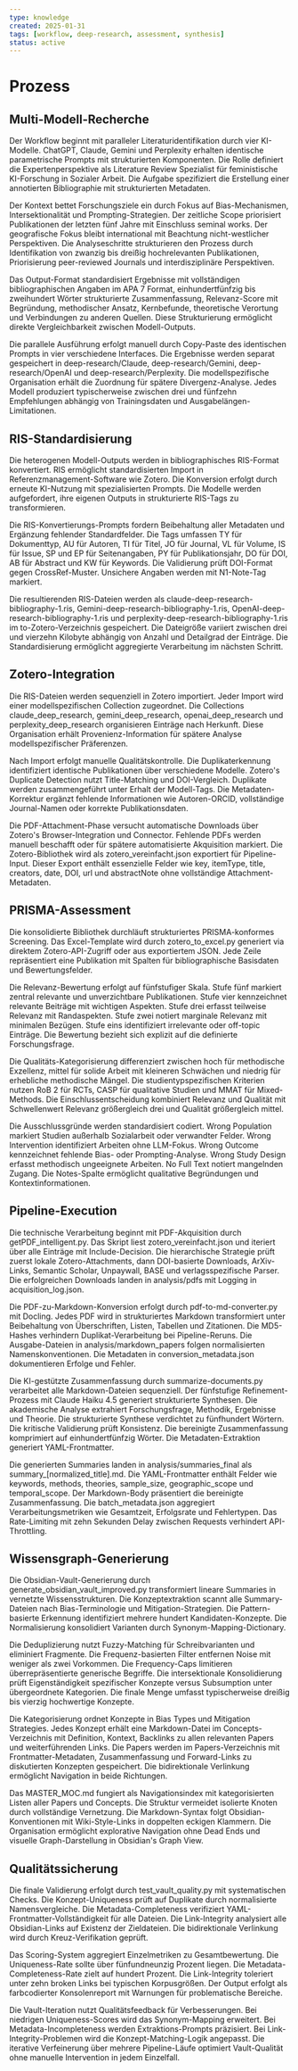 ```yaml
---
type: knowledge
created: 2025-01-31
tags: [workflow, deep-research, assessment, synthesis]
status: active
---
```


# Prozess

## Multi-Modell-Recherche

Der Workflow beginnt mit paralleler Literaturidentifikation durch vier KI-Modelle. ChatGPT, Claude, Gemini und Perplexity erhalten identische parametrische Prompts mit strukturierten Komponenten. Die Rolle definiert die Expertenperspektive als Literature Review Spezialist für feministische KI-Forschung in Sozialer Arbeit. Die Aufgabe spezifiziert die Erstellung einer annotierten Bibliographie mit strukturierten Metadaten.

Der Kontext bettet Forschungsziele ein durch Fokus auf Bias-Mechanismen, Intersektionalität und Prompting-Strategien. Der zeitliche Scope priorisiert Publikationen der letzten fünf Jahre mit Einschluss seminal works. Der geografische Fokus bleibt international mit Beachtung nicht-westlicher Perspektiven. Die Analyseschritte strukturieren den Prozess durch Identifikation von zwanzig bis dreißig hochrelevanten Publikationen, Priorisierung peer-reviewed Journals und interdisziplinäre Perspektiven.

Das Output-Format standardisiert Ergebnisse mit vollständigen bibliographischen Angaben im APA 7 Format, einhundertfünfzig bis zweihundert Wörter strukturierte Zusammenfassung, Relevanz-Score mit Begründung, methodischer Ansatz, Kernbefunde, theoretische Verortung und Verbindungen zu anderen Quellen. Diese Strukturierung ermöglicht direkte Vergleichbarkeit zwischen Modell-Outputs.

Die parallele Ausführung erfolgt manuell durch Copy-Paste des identischen Prompts in vier verschiedene Interfaces. Die Ergebnisse werden separat gespeichert in deep-research/Claude, deep-research/Gemini, deep-research/OpenAI und deep-research/Perplexity. Die modellspezifische Organisation erhält die Zuordnung für spätere Divergenz-Analyse. Jedes Modell produziert typischerweise zwischen drei und fünfzehn Empfehlungen abhängig von Trainingsdaten und Ausgabelängen-Limitationen.

## RIS-Standardisierung

Die heterogenen Modell-Outputs werden in bibliographisches RIS-Format konvertiert. RIS ermöglicht standardisierten Import in Referenzmanagement-Software wie Zotero. Die Konversion erfolgt durch erneute KI-Nutzung mit spezialisierten Prompts. Die Modelle werden aufgefordert, ihre eigenen Outputs in strukturierte RIS-Tags zu transformieren.

Die RIS-Konvertierungs-Prompts fordern Beibehaltung aller Metadaten und Ergänzung fehlender Standardfelder. Die Tags umfassen TY für Dokumenttyp, AU für Autoren, TI für Titel, JO für Journal, VL für Volume, IS für Issue, SP und EP für Seitenangaben, PY für Publikationsjahr, DO für DOI, AB für Abstract und KW für Keywords. Die Validierung prüft DOI-Format gegen CrossRef-Muster. Unsichere Angaben werden mit N1-Note-Tag markiert.

Die resultierenden RIS-Dateien werden als claude-deep-research-bibliography-1.ris, Gemini-deep-research-bibliography-1.ris, OpenAI-deep-research-bibliography-1.ris und perplexity-deep-research-bibliography-1.ris im to-Zotero-Verzeichnis gespeichert. Die Dateigröße variiert zwischen drei und vierzehn Kilobyte abhängig von Anzahl und Detailgrad der Einträge. Die Standardisierung ermöglicht aggregierte Verarbeitung im nächsten Schritt.

## Zotero-Integration

Die RIS-Dateien werden sequenziell in Zotero importiert. Jeder Import wird einer modellspezifischen Collection zugeordnet. Die Collections claude_deep_research, gemini_deep_research, openai_deep_research und perplexity_deep_research organisieren Einträge nach Herkunft. Diese Organisation erhält Provenienz-Information für spätere Analyse modellspezifischer Präferenzen.

Nach Import erfolgt manuelle Qualitätskontrolle. Die Duplikaterkennung identifiziert identische Publikationen über verschiedene Modelle. Zotero's Duplicate Detection nutzt Title-Matching und DOI-Vergleich. Duplikate werden zusammengeführt unter Erhalt der Modell-Tags. Die Metadaten-Korrektur ergänzt fehlende Informationen wie Autoren-ORCID, vollständige Journal-Namen oder korrekte Publikationsdaten.

Die PDF-Attachment-Phase versucht automatische Downloads über Zotero's Browser-Integration und Connector. Fehlende PDFs werden manuell beschafft oder für spätere automatisierte Akquisition markiert. Die Zotero-Bibliothek wird als zotero_vereinfacht.json exportiert für Pipeline-Input. Dieser Export enthält essenzielle Felder wie key, itemType, title, creators, date, DOI, url und abstractNote ohne vollständige Attachment-Metadaten.

## PRISMA-Assessment

Die konsolidierte Bibliothek durchläuft strukturiertes PRISMA-konformes Screening. Das Excel-Template wird durch zotero_to_excel.py generiert via direktem Zotero-API-Zugriff oder aus exportiertem JSON. Jede Zeile repräsentiert eine Publikation mit Spalten für bibliographische Basisdaten und Bewertungsfelder.

Die Relevanz-Bewertung erfolgt auf fünfstufiger Skala. Stufe fünf markiert zentral relevante und unverzichtbare Publikationen. Stufe vier kennzeichnet relevante Beiträge mit wichtigen Aspekten. Stufe drei erfasst teilweise Relevanz mit Randaspekten. Stufe zwei notiert marginale Relevanz mit minimalen Bezügen. Stufe eins identifiziert irrelevante oder off-topic Einträge. Die Bewertung bezieht sich explizit auf die definierte Forschungsfrage.

Die Qualitäts-Kategorisierung differenziert zwischen hoch für methodische Exzellenz, mittel für solide Arbeit mit kleineren Schwächen und niedrig für erhebliche methodische Mängel. Die studientypspezifischen Kriterien nutzen RoB 2 für RCTs, CASP für qualitative Studien und MMAT für Mixed-Methods. Die Einschlussentscheidung kombiniert Relevanz und Qualität mit Schwellenwert Relevanz größergleich drei und Qualität größergleich mittel.

Die Ausschlussgründe werden standardisiert codiert. Wrong Population markiert Studien außerhalb Sozialarbeit oder verwandter Felder. Wrong Intervention identifiziert Arbeiten ohne LLM-Fokus. Wrong Outcome kennzeichnet fehlende Bias- oder Prompting-Analyse. Wrong Study Design erfasst methodisch ungeeignete Arbeiten. No Full Text notiert mangelnden Zugang. Die Notes-Spalte ermöglicht qualitative Begründungen und Kontextinformationen.

## Pipeline-Execution

Die technische Verarbeitung beginnt mit PDF-Akquisition durch getPDF_intelligent.py. Das Skript liest zotero_vereinfacht.json und iteriert über alle Einträge mit Include-Decision. Die hierarchische Strategie prüft zuerst lokale Zotero-Attachments, dann DOI-basierte Downloads, ArXiv-Links, Semantic Scholar, Unpaywall, BASE und verlagsspezifische Parser. Die erfolgreichen Downloads landen in analysis/pdfs mit Logging in acquisition_log.json.

Die PDF-zu-Markdown-Konversion erfolgt durch pdf-to-md-converter.py mit Docling. Jedes PDF wird in strukturiertes Markdown transformiert unter Beibehaltung von Überschriften, Listen, Tabellen und Zitationen. Die MD5-Hashes verhindern Duplikat-Verarbeitung bei Pipeline-Reruns. Die Ausgabe-Dateien in analysis/markdown_papers folgen normalisierten Namenskonventionen. Die Metadaten in conversion_metadata.json dokumentieren Erfolge und Fehler.

Die KI-gestützte Zusammenfassung durch summarize-documents.py verarbeitet alle Markdown-Dateien sequenziell. Der fünfstufige Refinement-Prozess mit Claude Haiku 4.5 generiert strukturierte Synthesen. Die akademische Analyse extrahiert Forschungsfrage, Methodik, Ergebnisse und Theorie. Die strukturierte Synthese verdichtet zu fünfhundert Wörtern. Die kritische Validierung prüft Konsistenz. Die bereinigte Zusammenfassung komprimiert auf einhundertfünfzig Wörter. Die Metadaten-Extraktion generiert YAML-Frontmatter.

Die generierten Summaries landen in analysis/summaries_final als summary_[normalized_title].md. Die YAML-Frontmatter enthält Felder wie keywords, methods, theories, sample_size, geographic_scope und temporal_scope. Der Markdown-Body präsentiert die bereinigte Zusammenfassung. Die batch_metadata.json aggregiert Verarbeitungsmetriken wie Gesamtzeit, Erfolgsrate und Fehlertypen. Das Rate-Limiting mit zehn Sekunden Delay zwischen Requests verhindert API-Throttling.

## Wissensgraph-Generierung

Die Obsidian-Vault-Generierung durch generate_obsidian_vault_improved.py transformiert lineare Summaries in vernetzte Wissensstrukturen. Die Konzeptextraktion scannt alle Summary-Dateien nach Bias-Terminologie und Mitigation-Strategien. Die Pattern-basierte Erkennung identifiziert mehrere hundert Kandidaten-Konzepte. Die Normalisierung konsolidiert Varianten durch Synonym-Mapping-Dictionary.

Die Deduplizierung nutzt Fuzzy-Matching für Schreibvarianten und eliminiert Fragmente. Die Frequenz-basierten Filter entfernen Noise mit weniger als zwei Vorkommen. Die Frequency-Caps limitieren überrepräsentierte generische Begriffe. Die intersektionale Konsolidierung prüft Eigenständigkeit spezifischer Konzepte versus Subsumption unter übergeordnete Kategorien. Die finale Menge umfasst typischerweise dreißig bis vierzig hochwertige Konzepte.

Die Kategorisierung ordnet Konzepte in Bias Types und Mitigation Strategies. Jedes Konzept erhält eine Markdown-Datei im Concepts-Verzeichnis mit Definition, Kontext, Backlinks zu allen relevanten Papers und weiterführenden Links. Die Papers werden im Papers-Verzeichnis mit Frontmatter-Metadaten, Zusammenfassung und Forward-Links zu diskutierten Konzepten gespeichert. Die bidirektionale Verlinkung ermöglicht Navigation in beide Richtungen.

Das MASTER_MOC.md fungiert als Navigationsindex mit kategorisierten Listen aller Papers und Concepts. Die Struktur vermeidet isolierte Knoten durch vollständige Vernetzung. Die Markdown-Syntax folgt Obsidian-Konventionen mit Wiki-Style-Links in doppelten eckigen Klammern. Die Organisation ermöglicht explorative Navigation ohne Dead Ends und visuelle Graph-Darstellung in Obsidian's Graph View.

## Qualitätssicherung

Die finale Validierung erfolgt durch test_vault_quality.py mit systematischen Checks. Die Konzept-Uniqueness prüft auf Duplikate durch normalisierte Namensvergleiche. Die Metadata-Completeness verifiziert YAML-Frontmatter-Vollständigkeit für alle Dateien. Die Link-Integrity analysiert alle Obsidian-Links auf Existenz der Zieldateien. Die bidirektionale Verlinkung wird durch Kreuz-Verifikation geprüft.

Das Scoring-System aggregiert Einzelmetriken zu Gesamtbewertung. Die Uniqueness-Rate sollte über fünfundneunzig Prozent liegen. Die Metadata-Completeness-Rate zielt auf hundert Prozent. Die Link-Integrity toleriert unter zehn broken Links bei typischen Korpusgrößen. Der Output erfolgt als farbcodierter Konsolenreport mit Warnungen für problematische Bereiche.

Die Vault-Iteration nutzt Qualitätsfeedback für Verbesserungen. Bei niedrigen Uniqueness-Scores wird das Synonym-Mapping erweitert. Bei Metadata-Incompleteness werden Extraktions-Prompts präzisiert. Bei Link-Integrity-Problemen wird die Konzept-Matching-Logik angepasst. Die iterative Verfeinerung über mehrere Pipeline-Läufe optimiert Vault-Qualität ohne manuelle Intervention in jedem Einzelfall.

